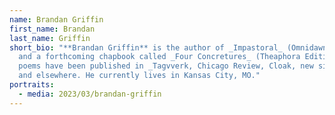 ```yaml
---
name: Brandan Griffin
first_name: Brandan
last_name: Griffin
short_bio: "**Brandan Griffin** is the author of _Impastoral_ (Omnidawn, 2022)
  and a forthcoming chapbook called _Four Concretures_ (Theaphora Editions). His
  poems have been published in _Tagvverk, Chicago Review, Cloak, new sinews_,
  and elsewhere. He currently lives in Kansas City, MO."
portraits:
  - media: 2023/03/brandan-griffin
---
```

